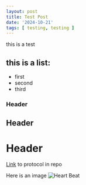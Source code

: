```yaml
---
layout: post
title: Test Post
date: '2024-10-21'
tags: [ testing, testing ]
---
```


this is a test

## this is a list:
* first
* second
* third

### Header
## Header
# Header

[Link](https://github.com/SophiSamus1/Samus_Lab_Notebook/blob/master/protocols/LabNotebookTutorial.md) to protocol in repo 

Here is an image
![Heart Beat](https://github.com/SophiSamus1/Samus_Lab_Notebook/blob/master/images/board2test.png)


